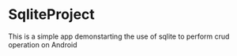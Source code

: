 # SqliteProject
This is a simple app demonstarting the use of sqlite to perform crud operation on Android
